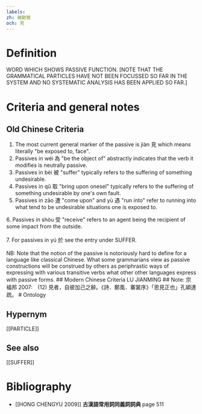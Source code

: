 ```yaml
---
labels: 
zh: 被動號
och: 見
---
```


# Definition
WORD WHICH SHOWS PASSIVE FUNCTION. [NOTE THAT THE GRAMMATICAL PARTICLES HAVE NOT BEEN FOCUSSED SO FAR IN THE SYSTEM AND NO SYSTEMATIC ANALYSIS HAS BEEN APPLIED SO FAR.]
# Criteria and general notes
## Old Chinese Criteria
1. The most current general marker of the passive is jiàn 見 which means literally "be exposed to, face".
2. Passives in wéi 為 "be the object of" abstractly indicates that the verb it modifies is neutrally passive.
3. Passives in bèi 被 "suffer" typically refers to the suffering of something undesirable.
4. Passives in qǔ 取 "bring upon onesel" typically refers to the suffering of something undesirable by one's own fault.
5. Passives in zāo 遭 "come upon" and yù 遇 "run into" refer to running into what tend to be undesirable situations one is exposed to.
<div>6. Passives in shòu 受 "receive" refers to an agent being the recipient of some impact from the outside.</div><div><br></div><div>7. For passives in yú 於 see the entry under SUFFER.<br></div><br>NB: Note that the notion of the passive is notoriously hard to define for a language like classical Chinese. What some grammarians view as passive constructions will be construed by others as periphrastic ways of expressing with various transitive verbs what other other languages express with passive forms. 
## Modern Chinese Criteria
LU JIANMING
## 
Note: 宗福邦 2007:　(12) 見者，自彼加己之辭。《詩．鄭風．褰裳序》「思見正也」孔穎達疏。
# Ontology

## Hypernym
[[PARTICLE]]
## See also
[[SUFFER]]
# Bibliography
- [[HONG CHENGYU 2009]]
**古漢語常用詞同義詞詞典** page 511

